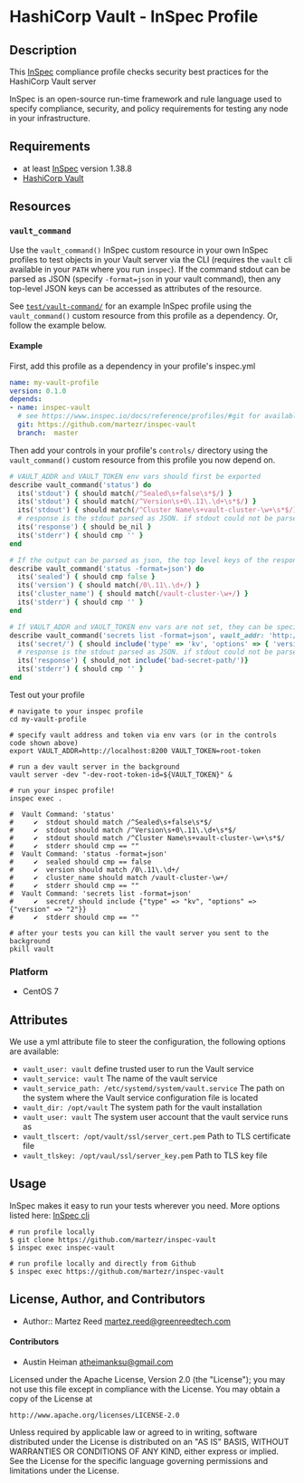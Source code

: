 # HashiCorp Vault - InSpec Profile

## Description

This [InSpec](https://github.com/chef/inspec) compliance profile checks security best practices for the HashiCorp Vault server

InSpec is an open-source run-time framework and rule language used to specify compliance, security, and policy requirements for testing any node in your infrastructure.

## Requirements

* at least [InSpec](http://inspec.io/) version 1.38.8
* [HashiCorp Vault](https://www.vaultproject.io/downloads.html)

## Resources

### `vault_command`

Use the `vault_command()` InSpec custom resource in your own InSpec profiles to test objects in your Vault server via the CLI (requires the `vault` cli available in your `PATH` where you run `inspec`). If the command stdout can be parsed as JSON (specify `-format=json` in your vault command), then any top-level JSON keys can be accessed as attributes of the resource.

See [`test/vault-command/`](test/vault-command/) for an example InSpec profile using the `vault_command()` custom resource from this profile as a dependency. Or, follow the example below.

#### Example

First, add this profile as a dependency in your profile's inspec.yml

```yaml
name: my-vault-profile
version: 0.1.0
depends:
- name: inspec-vault
  # see https://www.inspec.io/docs/reference/profiles/#git for available config
  git: https://github.com/martezr/inspec-vault
  branch:  master
```

Then add your controls in your profile's `controls/` directory using the `vault_command()` custom resource from this profile you now depend on.

```ruby
# VAULT_ADDR and VAULT_TOKEN env vars should first be exported
describe vault_command('status') do
  its('stdout') { should match(/^Sealed\s+false\s*$/) }
  its('stdout') { should match(/^Version\s+0\.11\.\d+\s*$/) }
  its('stdout') { should match(/^Cluster Name\s+vault-cluster-\w+\s*$/) }
  # response is the stdout parsed as JSON. if stdout could not be parsed as JSON, response is nil
  its('response') { should be_nil }
  its('stderr') { should cmp '' }
end

# If the output can be parsed as json, the top level keys of the response are available
describe vault_command('status -format=json') do
  its('sealed') { should cmp false }
  its('version') { should match(/0\.11\.\d+/) }
  its('cluster_name') { should match(/vault-cluster-\w+/) }
  its('stderr') { should cmp '' }
end

# If VAULT_ADDR and VAULT_TOKEN env vars are not set, they can be specified in vault_command()
describe vault_command('secrets list -format=json', vault_addr: 'http://localhost:8200', vault_token: 'root-token') do
  its('secret/') { should include('type' => 'kv', 'options' => { 'version' => '2' }) }
  # response is the stdout parsed as JSON. if stdout could not be parsed as JSON, response is nil
  its('response') { should_not include('bad-secret-path/')}
  its('stderr') { should cmp '' }
end
```

Test out your profile

```shell
# navigate to your inspec profile
cd my-vault-profile

# specify vault address and token via env vars (or in the controls code shown above)
export VAULT_ADDR=http://localhost:8200 VAULT_TOKEN=root-token

# run a dev vault server in the background
vault server -dev "-dev-root-token-id=${VAULT_TOKEN}" &

# run your inspec profile!
inspec exec .

#  Vault Command: 'status'
#     ✔  stdout should match /^Sealed\s+false\s*$/
#     ✔  stdout should match /^Version\s+0\.11\.\d+\s*$/
#     ✔  stdout should match /^Cluster Name\s+vault-cluster-\w+\s*$/
#     ✔  stderr should cmp == ""
#  Vault Command: 'status -format=json'
#     ✔  sealed should cmp == false
#     ✔  version should match /0\.11\.\d+/
#     ✔  cluster_name should match /vault-cluster-\w+/
#     ✔  stderr should cmp == ""
#  Vault Command: 'secrets list -format=json'
#     ✔  secret/ should include {"type" => "kv", "options" => {"version" => "2"}}
#     ✔  stderr should cmp == ""

# after your tests you can kill the vault server you sent to the background
pkill vault
```

### Platform

- CentOS 7

## Attributes

We use a yml attribute file to steer the configuration, the following options are available:

  * `vault_user: vault`
    define trusted user to run the Vault service
  * `vault_service: vault`
    The name of the vault service
  * `vault_service_path: /etc/systemd/system/vault.service`
    The path on the system where the Vault service configuration file is located
  * `vault_dir: /opt/vault`
    The system path for the vault installation
  * `vault_user: vault`
    The system user account that the vault service runs as
  * `vault_tlscert: /opt/vault/ssl/server_cert.pem`
    Path to TLS certificate file
  * `vault_tlskey: /opt/vaul/ssl/server_key.pem`
    Path to TLS key file

## Usage

InSpec makes it easy to run your tests wherever you need. More options listed here: [InSpec cli](http://inspec.io/docs/reference/cli/)

```
# run profile locally
$ git clone https://github.com/martezr/inspec-vault
$ inspec exec inspec-vault

# run profile locally and directly from Github
$ inspec exec https://github.com/martezr/inspec-vault
```

## License, Author, and Contributors

* Author:: Martez Reed <martez.reed@greenreedtech.com>

#### Contributors

- Austin Heiman <atheimanksu@gmail.com>

Licensed under the Apache License, Version 2.0 (the "License");
you may not use this file except in compliance with the License.
You may obtain a copy of the License at

    http://www.apache.org/licenses/LICENSE-2.0

Unless required by applicable law or agreed to in writing, software
distributed under the License is distributed on an "AS IS" BASIS,
WITHOUT WARRANTIES OR CONDITIONS OF ANY KIND, either express or implied.
See the License for the specific language governing permissions and
limitations under the License.
